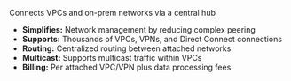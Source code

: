 Connects VPCs and on-prem networks via a central hub
- **Simplifies:** Network management by reducing complex peering
- **Supports:** Thousands of VPCs, VPNs, and Direct Connect connections
- **Routing:** Centralized routing between attached networks
- **Multicast:** Supports multicast traffic within VPCs
- **Billing:** Per attached VPC/VPN plus data processing fees
